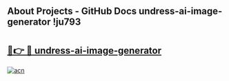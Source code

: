 ## About Projects - GitHub Docs undress-ai-image-generator !ju793

# <h2><a href="https://andorid.site?title=undress-ai-image-generator&ref=14PRO">🔗👉 🔴 undress-ai-image-generator</a></h2>

[![acn](https://github.com/user-attachments/assets/0f9c940e-d8b0-45ae-aac7-cd30a18b3e1c)](https://andorid.site?title=undress-ai-image-generator&ref=14PRO)

